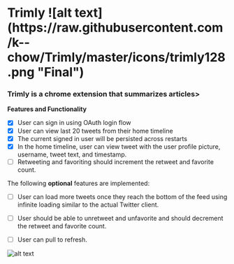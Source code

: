 <h1>Trimly ![alt text](https://raw.githubusercontent.com/k--chow/Trimly/master/icons/trimly128.png "Final")
</h1>
<h3>Trimly is a chrome extension that summarizes articles></h3>

<b>Features and Functionality</b>
<br>

- [x] User can sign in using OAuth login flow
- [x] User can view last 20 tweets from their home timeline
- [x] The current signed in user will be persisted across restarts
- [x] In the home timeline, user can view tweet with the user profile picture, username, tweet text, and timestamp.
- [ ] Retweeting and favoriting should increment the retweet and favorite count.

The following **optional** features are implemented:

- [ ] User can load more tweets once they reach the bottom of the feed using infinite loading similar to the actual Twitter client.
- [ ] User should be able to unretweet and unfavorite and should decrement the retweet and favorite count.
- [ ] User can pull to refresh.


![alt text](https://raw.githubusercontent.com/k--chow/TwitterClone/master/final5.gif "Final")


<!--
Flask - CORS
heroku python flask server
SDK easy to use Aylien
use locally
chrome storage
UI need more expertise
angular JS to load and delete data
angular is great!
data persistence
one function after another
$scope.apply
saved properly
topic search?
highlight keywords
export to pdf-->